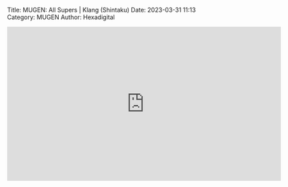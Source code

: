 Title: MUGEN: All Supers | Klang (Shintaku)
Date: 2023-03-31 11:13
Category: MUGEN
Author: Hexadigital

<center><iframe src="https://www.youtube.com/embed/O-35xUCx63c?feature=oembed" allow="accelerometer; autoplay; encrypted-media; gyroscope; picture-in-picture" width="640" height="360" frameborder="0"></iframe>

